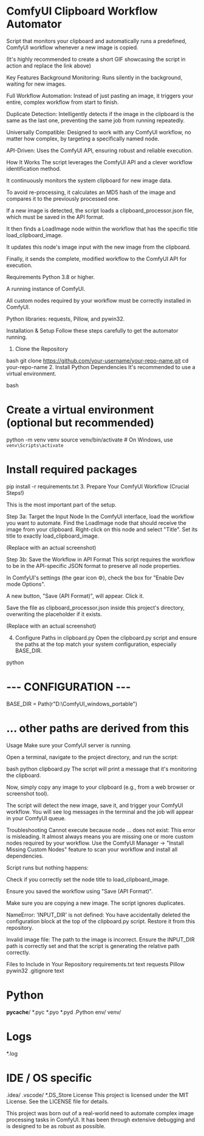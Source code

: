 # ComfyUI Clipboard Workflow Automator
Script that monitors your clipboard and automatically runs a predefined, ComfyUI workflow whenever a new image is copied.

(It's highly recommended to create a short GIF showcasing the script in action and replace the link above)

Key Features
Background Monitoring: Runs silently in the background, waiting for new images.

Full Workflow Automation: Instead of just pasting an image, it triggers your entire, complex workflow from start to finish.

Duplicate Detection: Intelligently detects if the image in the clipboard is the same as the last one, preventing the same job from running repeatedly.

Universally Compatible: Designed to work with any ComfyUI workflow, no matter how complex, by targeting a specifically named node.

API-Driven: Uses the ComfyUI API, ensuring robust and reliable execution.

How It Works
The script leverages the ComfyUI API and a clever workflow identification method.

It continuously monitors the system clipboard for new image data.

To avoid re-processing, it calculates an MD5 hash of the image and compares it to the previously processed one.

If a new image is detected, the script loads a clipboard_processor.json file, which must be saved in the API format.

It then finds a LoadImage node within the workflow that has the specific title load_clipboard_image.

It updates this node's image input with the new image from the clipboard.

Finally, it sends the complete, modified workflow to the ComfyUI API for execution.

Requirements
Python 3.8 or higher.

A running instance of ComfyUI.

All custom nodes required by your workflow must be correctly installed in ComfyUI.

Python libraries: requests, Pillow, and pywin32.

Installation & Setup
Follow these steps carefully to get the automator running.

1. Clone the Repository

bash
git clone https://github.com/your-username/your-repo-name.git
cd your-repo-name
2. Install Python Dependencies
It's recommended to use a virtual environment.

bash
# Create a virtual environment (optional but recommended)
python -m venv venv
source venv/bin/activate  # On Windows, use `venv\Scripts\activate`

# Install required packages
pip install -r requirements.txt
3. Prepare Your ComfyUI Workflow (Crucial Steps!)

This is the most important part of the setup.

Step 3a: Target the Input Node
In the ComfyUI interface, load the workflow you want to automate. Find the LoadImage node that should receive the image from your clipboard. Right-click on this node and select "Title". Set its title to exactly load_clipboard_image.

(Replace with an actual screenshot)

Step 3b: Save the Workflow in API Format
This script requires the workflow to be in the API-specific JSON format to preserve all node properties.

In ComfyUI's settings (the gear icon ⚙️), check the box for "Enable Dev mode Options".

A new button, "Save (API Format)", will appear. Click it.

Save the file as clipboard_processor.json inside this project's directory, overwriting the placeholder if it exists.

(Replace with an actual screenshot)

4. Configure Paths in clipboard.py
Open the clipboard.py script and ensure the paths at the top match your system configuration, especially BASE_DIR.

python
# --- CONFIGURATION ---
BASE_DIR = Path(r"D:\ComfyUI_windows_portable")
# ... other paths are derived from this
Usage
Make sure your ComfyUI server is running.

Open a terminal, navigate to the project directory, and run the script:

bash
python clipboard.py
The script will print a message that it's monitoring the clipboard.

Now, simply copy any image to your clipboard (e.g., from a web browser or screenshot tool).

The script will detect the new image, save it, and trigger your ComfyUI workflow. You will see log messages in the terminal and the job will appear in your ComfyUI queue.

Troubleshooting
Cannot execute because node ... does not exist: This error is misleading. It almost always means you are missing one or more custom nodes required by your workflow. Use the ComfyUI Manager -> "Install Missing Custom Nodes" feature to scan your workflow and install all dependencies.

Script runs but nothing happens:

Check if you correctly set the node title to load_clipboard_image.

Ensure you saved the workflow using "Save (API Format)".

Make sure you are copying a new image. The script ignores duplicates.

NameError: 'INPUT_DIR' is not defined: You have accidentally deleted the configuration block at the top of the clipboard.py script. Restore it from this repository.

Invalid image file: The path to the image is incorrect. Ensure the INPUT_DIR path is correctly set and that the script is generating the relative path correctly.

Files to Include in Your Repository
requirements.txt
text
requests
Pillow
pywin32
.gitignore
text
# Python
__pycache__/
*.pyc
*.pyo
*.pyd
.Python
env/
venv/

# Logs
*.log

# IDE / OS specific
.idea/
.vscode/
*.DS_Store
License
This project is licensed under the MIT License. See the LICENSE file for details.

This project was born out of a real-world need to automate complex image processing tasks in ComfyUI. It has been through extensive debugging and is designed to be as robust as possible.
